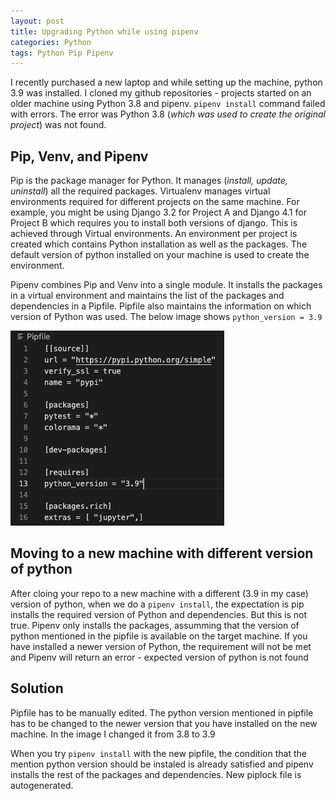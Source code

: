 ```yaml
---
layout: post
title: Upgrading Python while using pipenv
categories: Python
tags: Python Pip Pipenv
---
```


I recently purchased a new laptop and while setting up the machine, python 3.9 was installed. I cloned my github repositories - projects started on an older machine using Python 3.8 and pipenv. ```pipenv install``` command failed with errors. The error was Python 3.8 (*which was used to create the original project*) was not found.

## Pip, Venv, and Pipenv

Pip is the package manager for Python. It manages (*install, update, uninstall*) all the required packages. Virtualenv manages virtual environments required for different projects on the same machine. For example, you might be using Django 3.2 for Project A and Django 4.1 for Project B which requires you to install both versions of django. This is achieved through Virtual environments. An environment per project is created which contains Python installation as well as the packages. The default version of python installed on your machine is used to create the environment. 

Pipenv combines Pip and Venv into a single module. It installs the packages in a virtual environment and maintains the list of the packages and dependencies in a Pipfile. Pipfile also maintains the information on which version of Python was used. The below image shows ```python_version = 3.9```

![pipfile](/assets/media/pip/pipfile.png)

## Moving to a new machine with different version of python

After cloing your repo to a new machine with a different (3.9 in my case) version of python, when we do a ```pipenv install```, the expectation is pip installs the required version of Python and dependencies. But this is not true. Pipenv only installs the packages, assumming that the version of python mentioned in the pipfile is available on the target machine. If you have installed a newer version of Python, the requirement will not be met and Pipenv will return an error  - expected version of python is not found

## Solution

Pipfile has to be manually edited. The python version mentioned in pipfile has to be changed to the newer version that you have installed on the new machine. In the image I changed it from 3.8 to 3.9

When you try ```pipenv install``` with the new pipfile, the condition that the mention python version should be instaled is already satisfied and pipenv installs the rest of the packages and dependencies. New piplock file is autogenerated. 